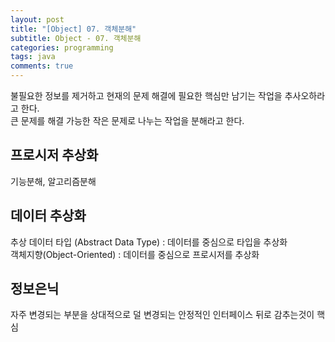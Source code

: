 ```yaml
---
layout: post
title: "[Object] 07. 객체분해"
subtitle: Object - 07. 객체분해
categories: programming
tags: java
comments: true
---
```


불필요한 정보를 제거하고 현재의 문제 해결에 필요한 핵심만 남기는 작업을 추사오하라고 한다.  
큰 문제를 해결 가능한 작은 문제로 나누는 작업을 분해라고 한다.

## 프로시저 추상화
기능분해, 알고리즘분해

## 데이터 추상화
추상 데이터 타입 (Abstract Data Type) : 데이터를 중심으로 타입을 추상화  
객체지향(Object-Oriented) : 데이터를 중심으로 프로시저를 추상화

## 정보은닉
자주 변경되는 부분을 상대적으로 덜 변경되는 안정적인 인터페이스 뒤로 감추는것이 핵심
